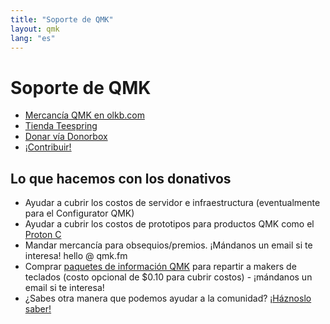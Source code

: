 ```yaml
---
title: "Soporte de QMK"
layout: qmk
lang: "es"
---
```


# Soporte de QMK

* [Mercancía QMK en olkb.com](https://olkb.com/parts)
* [Tienda Teespring](https://teespring.com/stores/qmk)
* [Donar vía Donorbox](https://donorbox.org/qmk)
* [¡Contribuir!](https://github.com/qmk/qmk_firmware/issues)

## Lo que hacemos con los donativos

* Ayudar a cubrir los costos de servidor e infraestructura (eventualmente para el Configurator QMK)
* Ayudar a cubrir los costos de prototipos para productos QMK como el [Proton C](https://qmk.fm/proton-c)
* Mandar mercancía para obsequios/premios. ¡Mándanos un email si te interesa! hello @ qmk.fm
* Comprar [paquetes de información QMK](https://i.imgur.com/EoXgApN.png) para repartir a makers de teclados (costo opcional de $0.10 para cubrir costos) - ¡mándanos un email si te interesa!
* ¿Sabes otra manera que podemos ayudar a la comunidad? [¡Háznoslo saber!](https://github.com/qmk/qmk.fm/issues)
